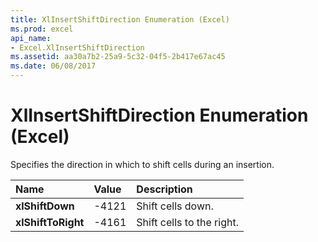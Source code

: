 ```yaml
---
title: XlInsertShiftDirection Enumeration (Excel)
ms.prod: excel
api_name:
- Excel.XlInsertShiftDirection
ms.assetid: aa30a7b2-25a9-5c32-04f5-2b417e67ac45
ms.date: 06/08/2017
---
```



# XlInsertShiftDirection Enumeration (Excel)

Specifies the direction in which to shift cells during an insertion.



|**Name**|**Value**|**Description**|
|:-----|:-----|:-----|
| **xlShiftDown**|-4121|Shift cells down.|
| **xlShiftToRight**|-4161|Shift cells to the right.|

